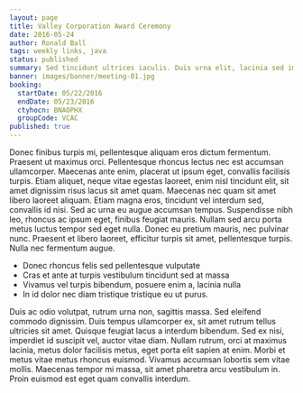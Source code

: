 ```yaml
---
layout: page
title: Valley Corporation Award Ceremony
date: 2016-05-24
author: Ronald Ball
tags: weekly links, java
status: published
summary: Sed tincidunt ultrices iaculis. Duis urna elit, lacinia sed imperdiet.
banner: images/banner/meeting-01.jpg
booking:
  startDate: 05/22/2016
  endDate: 05/23/2016
  ctyhocn: BNAOPHX
  groupCode: VCAC
published: true
---
```

Donec finibus turpis mi, pellentesque aliquam eros dictum fermentum. Praesent ut maximus orci. Pellentesque rhoncus lectus nec est accumsan ullamcorper. Maecenas ante enim, placerat ut ipsum eget, convallis facilisis turpis. Etiam aliquet, neque vitae egestas laoreet, enim nisl tincidunt elit, sit amet dignissim risus lacus sit amet quam. Maecenas nec quam sit amet libero laoreet aliquam. Etiam magna eros, tincidunt vel interdum sed, convallis id nisi. Sed ac urna eu augue accumsan tempus. Suspendisse nibh leo, rhoncus ac ipsum eget, finibus feugiat mauris. Nullam sed arcu porta metus luctus tempor sed eget nulla. Donec eu pretium mauris, nec pulvinar nunc. Praesent et libero laoreet, efficitur turpis sit amet, pellentesque turpis. Nulla nec fermentum augue.

* Donec rhoncus felis sed pellentesque vulputate
* Cras et ante at turpis vestibulum tincidunt sed at massa
* Vivamus vel turpis bibendum, posuere enim a, lacinia nulla
* In id dolor nec diam tristique tristique eu ut purus.

Duis ac odio volutpat, rutrum urna non, sagittis massa. Sed eleifend commodo dignissim. Duis tempus ullamcorper ex, sit amet rutrum tellus ultricies sit amet. Quisque feugiat lacus a interdum bibendum. Sed ex nisi, imperdiet id suscipit vel, auctor vitae diam. Nullam rutrum, orci at maximus lacinia, metus dolor facilisis metus, eget porta elit sapien at enim. Morbi et metus vitae metus rhoncus euismod. Vivamus accumsan lobortis sem vitae mollis. Maecenas tempor mi massa, sit amet pharetra arcu vestibulum in. Proin euismod est eget quam convallis interdum.
